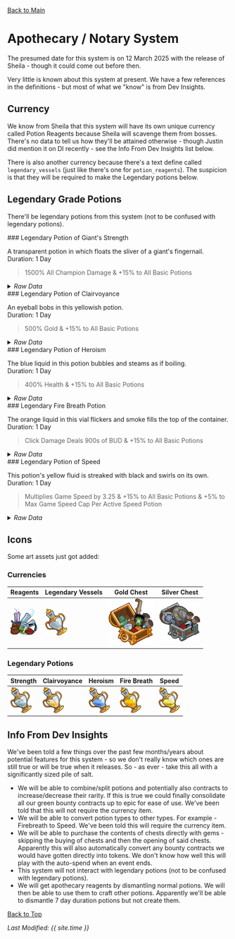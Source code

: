 [Back to Main](index.md)

# Apothecary / Notary System

The presumed date for this system is on 12 March 2025 with the release of Sheila - though it could come out before then.

Very little is known about this system at present. We have a few references in the definitions - but most of what we "know" is from Dev Insights.

## Currency

We know from Sheila that this system will have its own unique currency called Potion Reagents because Sheila will scavenge them from bosses. There's no data to tell us how they'll be attained otherwise - though Justin did mention it on DI recently - see the Info From Dev Insights list below.

There is also another currency because there's a text define called `legendary_vessels` (just like there's one for `potion_reagents`). The suspicion is that they will be required to make the Legendary potions below.

## Legendary Grade Potions

There'll be legendary potions from this system (not to be confused with legendary potions).

<div markdown="1" class="abilityBorder"><div markdown="1" class="abilityBorderInner">
### Legendary Potion of Giant's Strength  

A transparent potion in which floats the sliver of a giant's fingernail.  
Duration: 1 Day

> 1500% All Champion Damage & +15% to All Basic Potions

<details><summary><em>Raw Data</em></summary>
<p>
<pre>
{
    "id": 2164,
    "name": "Legendary Potion of Giant's Strength",
    "description": "A transparent potion in which floats the sliver of a giant's fingernail.",
    "effect": "effect_def,2264",
    "rarity": 5,
    "duration": 86400,
    "graphic_id": 26151,
    "odds": 0,
    "properties": {
        "keep_on_reset": true,
        "inventory_graphic_id": 26152,
        "name_plural": "Legendary Potions of Giant's Strength",
        "override_base_effect_key": "global_dps_multiplier_mult"
    },
    "tags": [
        "duration",
        "potion",
        "_dps"
    ],
    "inventory_order": "45"
}
</pre>
</p>
</details>
</div></div>
<div markdown="1" class="abilityBorder"><div markdown="1" class="abilityBorderInner">
### Legendary Potion of Clairvoyance  

An eyeball bobs in this yellowish potion.  
Duration: 1 Day

> 500% Gold & +15% to All Basic Potions

<details><summary><em>Raw Data</em></summary>
<p>
<pre>
{
    "id": 2165,
    "name": "Legendary Potion of Clairvoyance",
    "description": "An eyeball bobs in this yellowish potion.",
    "effect": "effect_def,2265",
    "rarity": 5,
    "duration": 86400,
    "graphic_id": 26147,
    "odds": 0,
    "properties": {
        "keep_on_reset": true,
        "inventory_graphic_id": 26148,
        "name_plural": "Legendary Potions of Clairvoyance",
        "override_base_effect_key": "gold_multiplier_mult"
    },
    "tags": [
        "duration",
        "potion",
        "_gold"
    ],
    "inventory_order": "85"
}
</pre>
</p>
</details>
</div></div>
<div markdown="1" class="abilityBorder"><div markdown="1" class="abilityBorderInner">
### Legendary Potion of Heroism  

The blue liquid in this potion bubbles and steams as if boiling.  
Duration: 1 Day

> 400% Health & +15% to All Basic Potions

<details><summary><em>Raw Data</em></summary>
<p>
<pre>
{
    "id": 2166,
    "name": "Legendary Potion of Heroism",
    "description": "The blue liquid in this potion bubbles and steams as if boiling.",
    "effect": "effect_def,2266",
    "rarity": 5,
    "duration": 86400,
    "graphic_id": 26153,
    "odds": 0,
    "properties": {
        "keep_on_reset": true,
        "inventory_graphic_id": 26154,
        "name_plural": "Legendary Potions of Heroism",
        "override_base_effect_key": "health_mult"
    },
    "tags": [
        "duration",
        "potion",
        "_health"
    ],
    "inventory_order": "165"
}
</pre>
</p>
</details>
</div></div>
<div markdown="1" class="abilityBorder"><div markdown="1" class="abilityBorderInner">
### Legendary Fire Breath Potion  

The orange liquid in this vial flickers and smoke fills the top of the container.  
Duration: 1 Day

> Click Damage Deals 900s of BUD & +15% to All Basic Potions

<details><summary><em>Raw Data</em></summary>
<p>
<pre>
{
    "id": 2167,
    "name": "Legendary Fire Breath Potion",
    "description": "The orange liquid in this vial flickers and smoke fills the top of the container.",
    "effect": "effect_def,2267",
    "rarity": 5,
    "duration": 86400,
    "graphic_id": 26149,
    "odds": 0,
    "properties": {
        "keep_on_reset": true,
        "inventory_graphic_id": 26150,
        "name_plural": "Legendary Fire Breath Potions",
        "override_base_effect_key": "click_damage_seconds_global_dps"
    },
    "tags": [
        "duration",
        "potion",
        "_click_damage"
    ],
    "inventory_order": "405"
}
</pre>
</p>
</details>
</div></div>
<div markdown="1" class="abilityBorder"><div markdown="1" class="abilityBorderInner">
### Legendary Potion of Speed  

This potion's yellow fluid is streaked with black and swirls on its own.  
Duration: 1 Day

> Multiplies Game Speed by 3.25 & +15% to All Basic Potions & +5% to Max Game Speed Cap Per Active Speed Potion

<details><summary><em>Raw Data</em></summary>
<p>
<pre>
{
    "id": 2168,
    "name": "Legendary Potion of Speed",
    "description": "This potion's yellow fluid is streaked with black and swirls on its own.",
    "effect": "effect_def,2268",
    "rarity": 5,
    "duration": 86400,
    "graphic_id": 26155,
    "odds": 0,
    "properties": {
        "keep_on_reset": true,
        "inventory_graphic_id": 26156,
        "name_plural": "Legendary Potions of Speed",
        "override_base_effect_key": "time_scale"
    },
    "tags": [
        "duration",
        "potion",
        "_speed"
    ],
    "inventory_order": "775"
}
</pre>
</p>
</details>
</div></div>

## Icons

Some art assets just got added:

### Currencies

| Reagents | Legendary Vessels | Gold Chest | Silver Chest
|---|---|---|---|
| ![Apothecary Reagents Icon](images/apothecary_notary/reagents.png) | ![Legendary Vessels Icon](images/apothecary_notary/legendary_vessel.png) | ![Gold Chest for Gems Icon](images/apothecary_notary/gemchest_gold.png) | ![Silver Chest for Gems Icon](images/apothecary_notary/gemchest_silver.png) |

### Legendary Potions

| Strength | Clairvoyance | Heroism | Fire Breath | Speed |
|---|---|---|---|---|
| ![Legendary Potion of Giant's Strength Icon](images/apothecary_notary/leg_pot_str.png) | ![Legendary Potion of Clairvoyance Icon](images/apothecary_notary/leg_pot_gold.png) | ![Legendary Potion of Heroism Icon](images/apothecary_notary/leg_pot_hp.png) | ![Legendary Fire Breath Potion Icon](images/apothecary_notary/leg_pot_fb.png) | ![Legendary Potion of Speed Icon](images/apothecary_notary/leg_pot_spd.png) |

## Info From Dev Insights

We've been told a few things over the past few months/years about potential features for this system - so we don't really know which ones are still true or will be true when it releases. So - as ever - take this all with a significantly sized pile of salt.

- We will be able to combine/split potions and potentially also contracts to increase/decrease their rarity. If this is true we could finally consolidate all our green bounty contracts up to epic for ease of use. We've been told that this will not require the currency item.
- We will be able to convert potion types to other types. For example - Firebreath to Speed. We've been told this will require the currency item.
- We will be able to purchase the contents of chests directly with gems - skipping the buying of chests and then the opening of said chests. Apparently this will also automatically convert any bounty contracts we would have gotten directly into tokens. We don't know how well this will play with the auto-spend when an event ends.
- This system will not interact with legendary potions (not to be confused with legendary potions).
- We will get apothecary reagents by dismantling normal potions. We will then be able to use them to craft other potions. Apparently we'll be able to dismantle 7 day duration potions but not create them.

[Back to Top](#top)

*Last Modified: {{ site.time }}*